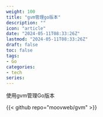 ```yaml
---
weight: 100
title: "gvm管理go版本"
description: ""
icon: "article"
date: "2024-05-11T08:33:26Z"
lastmod: "2024-05-11T08:33:26Z"
draft: false
toc: false
tags:
- Go
categories:
- tech
series:
---
```


使用gvm管理Go版本

{{< github repo="moovweb/gvm" >}}
